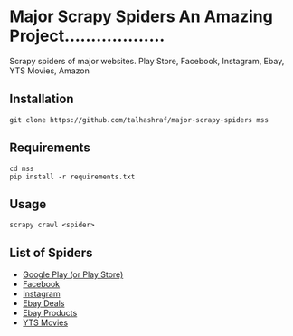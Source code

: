 Major Scrapy Spiders An Amazing Project................... 
====================
Scrapy spiders of major websites. Play Store, Facebook, Instagram, Ebay, YTS Movies, Amazon

Installation
------------
    git clone https://github.com/talhashraf/major-scrapy-spiders mss

Requirements
------------
    cd mss
    pip install -r requirements.txt

Usage
-----
    scrapy crawl <spider>

List of Spiders
---------------
* [Google Play (or Play Store)](https://play.google.com/store/apps)
* [Facebook](https://www.facebook.com/)
* [Instagram](http://instagram.com/)
* [Ebay Deals](http://www.ebay.com/deals/)
* [Ebay Products](https://www.ebay.com/sch/i.html?_nkw=all+categories&_sac=1#seeAllAnchorLink)
* [YTS Movies](https://yts.ag/browse-movies)
